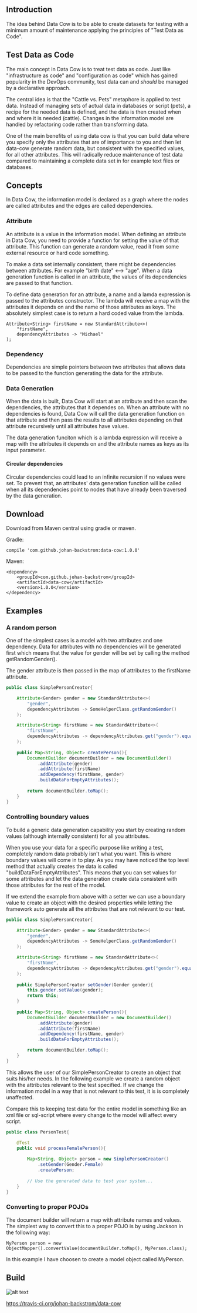 ## Introduction

The idea behind Data Cow is to be able to create datasets for testing with a minimum amount of maintenance applying the
principles of "Test Data as Code".

## Test Data as Code

The main concept in Data Cow is to treat test data as code. Just like "infrastructure as code" and "configuration as code"
which has gained popularity in the DevOps community, test data can and *should* be managed by a declarative approach. 

The central idea is that the "Cattle vs. Pets" metaphore is applied to test data. Instead of managing sets of actual
data in databases or script (pets), a recipe for the needed data is defined, and the data is then created when and where
it is needed (cattle). Changes in the information model are handled by refactoring code rather than transforming data.

One of the main benefits of using data cow is that you can build data where you specify only the attributes that are of
importance to you and then let data-cow generate random data, but consistent with the specified values, for all other 
attributes. This will radically reduce maintenance of test data compared to maintaining a complete data set in for example
text files or databases.

## Concepts

In Data Cow, the information model is declared as a graph where the nodes are called attributes and the edges are called 
dependencies.

### Attribute

An attribute is a value in the information model. When defining an attribute in Data Cow, you need to provide a function
for setting the value of that attribute. This function can generate a random value, read it from some external resource or
hard code something.

To make a data set internally consistent, there might be dependencies between attributes. For example "birth date" <--> "age".
When a data generation function is called in an attribute, the values of its dependencies are passed to that function.

To define data generation for an attribute, a name and a lamda expression is passed to the attributes constructor. The lambda
will receive a map with the attributes it depends on and the name of those attributes as keys. The absolutely simplest case is 
to return a hard coded value from the lambda.

```
Attribute<String> firstName = new StandardAttribute<>(
    "firstName",
    dependencyAttributes -> "Michael"
);
```

### Dependency

Dependencies are simple pointers between two attributes that allows data to be passed to the function generating the data 
for the attribute.

### Data Generation

When the data is built, Data Cow will start at an attribute and then scan the dependencies, the attributes that
it dependes on. When an attribute with no dependencies is found, Data Cow will call the 
data generation function on that attribute and then pass the results to all attributes depending on that attribute recursively
until all attributes have values.

The data generation funciton which is a lambda expression will receive a map with the attributes it depends on and the 
attribute names as keys as its input parameter.

#### Circular dependencies

Circular dependencies could lead to an infinite recursion if no values were set. To prevent that, an attributes' data 
generation function will be called when all its dependencies point to nodes that have already been traversed by the 
data generation.

## Download

Download from Maven central using gradle or maven.

Gradle:

```
compile 'com.github.johan-backstrom:data-cow:1.0.0'
```

Maven:

```
<dependency>
    <groupId>com.github.johan-backstrom</groupId>
    <artifactId>data-cow</artifactId>
    <version>1.0.0</version>
</dependency>
```

## Examples

### A random person

One of the simplest cases is a model with two attributes and one dependency. Data for attributes with no dependencies will
be generated first which means that the value for gender will be set by calling the method getRandomGender().

The gender attribute is then passed in the map of attributes to the firstName attribute.

```java
public class SimplePersonCreator{

    Attribute<Gender> gender = new StandardAttribute<>(
        "gender",
        dependencyAttributes -> SomeHelperClass.getRandomGender()
    );

    Attribute<String> firstName = new StandardAttribute<>(
        "firstName",
        dependencyAttributes -> dependencyAttributes.get("gender").equals(Gender.Female) ? "Mariah" : "Michael"
    );
    
    public Map<String, Object> createPerson(){
        DocumentBuilder documentBuilder = new DocumentBuilder()
            .addAttribute(gender)
            .addAttribute(firstName)
            .addDependency(firstName, gender)
            .buildDataForEmptyAttributes();
    
        return documentBuilder.toMap();
    }
}

```


### Controlling boundary values

To build a generic data generation capability you start by creating random values (although internally consistent) 
for all you attributes.

When you use your data for a specific purpose like writing a test, completely random data probably isn't what you want. This
is where boundary values will come in to play. As you may have noticed the top level method that actually creates the data is called
"buildDataForEmptyAttributes". This means that you can set values for some attributes and let the data generation create data
consistent with those attributes for the rest of the model.

If we extend the example from above with a setter we can use a boundary value to create an object with the desired properties
while letting the framework auto generate all the attributes that are not relevant to our test.

```java
public class SimplePersonCreator{

    Attribute<Gender> gender = new StandardAttribute<>(
        "gender",
        dependencyAttributes -> SomeHelperClass.getRandomGender()
    );

    Attribute<String> firstName = new StandardAttribute<>(
        "firstName",
        dependencyAttributes -> dependencyAttributes.get("gender").equals(Gender.Female) ? "Mariah" : "Michael"
    );
    
    public SimplePersonCreator setGender(Gender gender){
        this.gender.setValue(gender);
        return this;
    }
    
    public Map<String, Object> createPerson(){
        DocumentBuilder documentBuilder = new DocumentBuilder()
            .addAttribute(gender)
            .addAttribute(firstName)
            .addDependency(firstName, gender)
            .buildDataForEmptyAttributes();

        return documentBuilder.toMap();
    }
}
```

This allows the user of our SimplePersonCreator to create an object that suits his/her needs. In the following example
we create a random object with the attributes relevant to the test specified. If we change the information model in a way
that is not relevant to this test, it is is completely unaffected. 

Compare this to keeping test data for the entire model in something like an xml file or sql-script where every change
  to the model will affect every script.

```java
public class PersonTest{

    @Test
    public void processFemalePerson(){
        
        Map<String, Object> person = new SimplePersonCreator()
            .setGender(Gender.Female)
            .createPerson;
            
        // Use the generated data to test your system...
    }
}
```

### Converting to proper POJOs

The document builder will return a map with attribute names and values. The simplest way to convert this to a proper POJO
is by using Jackson in the following way:

```
MyPerson person = new ObjectMapper().convertValue(documentBuilder.toMap(), MyPerson.class);
```

In this example I have choosen to create a model object called MyPerson. 

## Build

![alt text](https://travis-ci.org/johan-backstrom/data-cow.svg?branch=master "Curent build status")

https://travis-ci.org/johan-backstrom/data-cow
